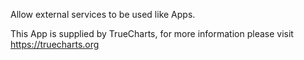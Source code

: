 Allow external services to be used like Apps.

This App is supplied by TrueCharts, for more information please visit https://truecharts.org
